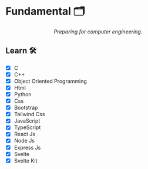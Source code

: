 <h1>Fundamental 🗂️</h1>

<p align="center">
<i>Preparing for computer engineering.</i>
</p>

<h2>Learn 🛠️</h2>

- [x] C
- [x] C++
- [x] Object Oriented Programming
- [x] Html
- [x] Python
- [x] Css
- [x] Bootstrap
- [x] Tailwind Css
- [x] JavaScript
- [x] TypeScript
- [x] React Js
- [x] Node Js
- [x] Express Js
- [x] Svelte
- [x] Svelte Kit
